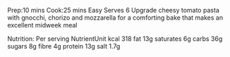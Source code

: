 Prep:10 mins
Cook:25 mins
Easy
Serves 6
Upgrade cheesy tomato pasta with gnocchi, chorizo and mozzarella for a comforting bake that makes an excellent midweek meal


Nutrition: Per serving
NutrientUnit
kcal
318
fat
13g
saturates
6g
carbs
36g
sugars
8g
fibre
4g
protein
13g
salt
1.7g
